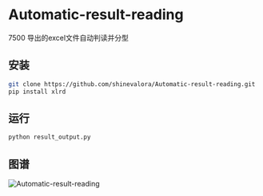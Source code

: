 # Automatic-result-reading
7500  导出的excel文件自动判读并分型


## 安装
```bash
git clone https://github.com/shinevalora/Automatic-result-reading.git
pip install xlrd
```

## 运行
```bash
python result_output.py
```

## 图谱

![Automatic-result-reading](E:\Desktop\Automatic-result-reading.png)
